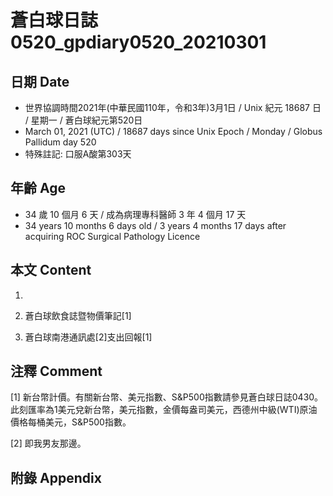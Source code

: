 [_metadata_:encoding]: - "utf-8"
[_metadata_:language]: - "zh-Hant-TW"
[_metadata_:fileformat]: - "markdown"
[_metadata_:MIME_type]: - "text/plain"
[_metadata_:markdown_version]: - "commonmark version 0.29"
[_metadata_:markdown_spec]: - "https://spec.commonmark.org/0.29/"

# 蒼白球日誌0520_gpdiary0520_20210301 #

## 日期 Date ##

* 世界協調時間2021年(中華民國110年，令和3年)3月1日 / Unix 紀元 18687 日 / 星期一 / 蒼白球紀元第520日
* March 01, 2021 (UTC) / 18687 days since Unix Epoch / Monday / Globus Pallidum day 520
* 特殊註記: 口服A酸第303天

## 年齡 Age ##

* 34 歲 10 個月 6 天 / 成為病理專科醫師 3 年 4 個月 17 天
* 34 years 10 months 6 days old / 3 years 4 months 17 days after acquiring ROC Surgical Pathology Licence

## 本文 Content ##

1. 

    
2. 蒼白球飲食誌暨物價筆記[1]

    
3. 蒼白球南港通訊處[2]支出回報[1]

    

## 注釋 Comment ##

[1] 新台幣計價。有關新台幣、美元指數、S&P500指數請參見蒼白球日誌0430。此刻匯率為1美元兌新台幣，美元指數，金價每盎司美元，西德州中級(WTI)原油價格每桶美元，S&P500指數。


[2] 即我男友那邊。



## 附錄 Appendix ##

